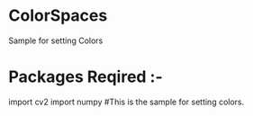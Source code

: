 # ColorSpaces
Sample for setting Colors
# Packages Reqired :- 
import cv2
import numpy
#This is the sample for setting colors.
